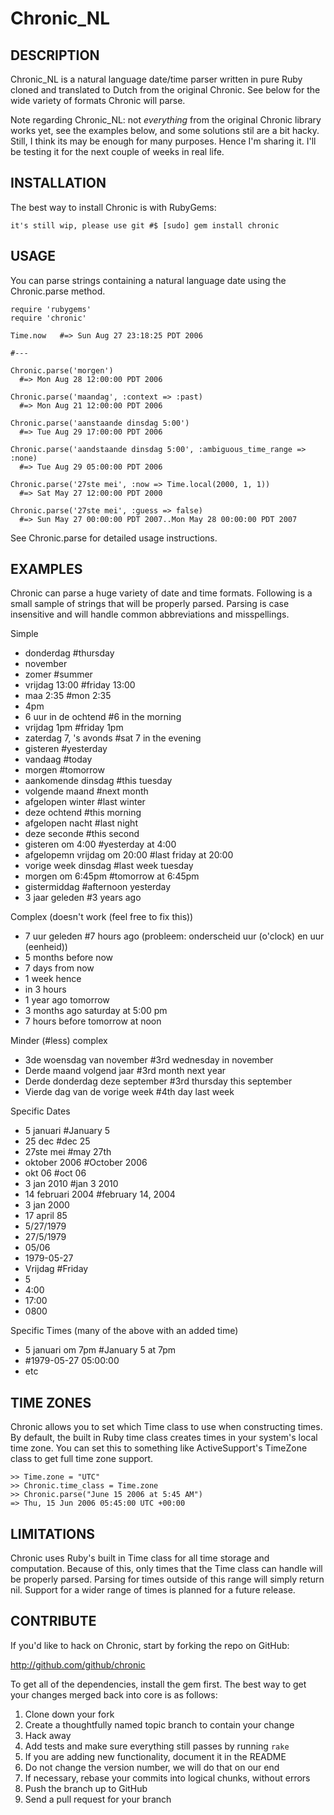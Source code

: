 Chronic_NL
==========

## DESCRIPTION

Chronic_NL is a natural language date/time parser written in pure Ruby cloned and translated to Dutch from the original Chronic. See below
for the wide variety of formats Chronic will parse.

Note regarding Chronic_NL: not *everything*  from the original Chronic library works yet, see the examples below, and some solutions stil are a bit hacky. Still, I think its may be enough for many purposes. Hence I'm sharing it. I'll be testing it for the next couple of weeks in real life.

## INSTALLATION

The best way to install Chronic is with RubyGems:

    it's still wip, please use git #$ [sudo] gem install chronic


## USAGE

You can parse strings containing a natural language date using the
Chronic.parse method.

    require 'rubygems'
    require 'chronic'

    Time.now   #=> Sun Aug 27 23:18:25 PDT 2006

    #---

    Chronic.parse('morgen')
      #=> Mon Aug 28 12:00:00 PDT 2006

    Chronic.parse('maandag', :context => :past)
      #=> Mon Aug 21 12:00:00 PDT 2006

    Chronic.parse('aanstaande dinsdag 5:00')
      #=> Tue Aug 29 17:00:00 PDT 2006

    Chronic.parse('aandstaande dinsdag 5:00', :ambiguous_time_range => :none)
      #=> Tue Aug 29 05:00:00 PDT 2006

    Chronic.parse('27ste mei', :now => Time.local(2000, 1, 1))
      #=> Sat May 27 12:00:00 PDT 2000

    Chronic.parse('27ste mei', :guess => false)
      #=> Sun May 27 00:00:00 PDT 2007..Mon May 28 00:00:00 PDT 2007

See Chronic.parse for detailed usage instructions.


## EXAMPLES

Chronic can parse a huge variety of date and time formats. Following is a
small sample of strings that will be properly parsed. Parsing is case
insensitive and will handle common abbreviations and misspellings.

Simple

* donderdag #thursday
* november
* zomer #summer
* vrijdag 13:00 #friday 13:00
* maa 2:35 #mon 2:35
* 4pm
* 6 uur in de ochtend #6 in the morning
* vrijdag 1pm #friday 1pm
* zaterdag 7, 's avonds #sat 7 in the evening
* gisteren #yesterday
* vandaag #today
* morgen #tomorrow
* aankomende dinsdag #this tuesday
* volgende maand #next month
* afgelopen winter #last winter
* deze ochtend #this morning
* afgelopen nacht #last night
* deze seconde #this second
* gisteren om 4:00 #yesterday at 4:00
* afgelopemn vrijdag om 20:00 #last friday at 20:00
* vorige week dinsdag #last week tuesday
* morgen om 6:45pm #tomorrow at 6:45pm
* gistermiddag #afternoon yesterday
* 3 jaar geleden #3 years ago

Complex (doesn't work (feel free to fix this))

* 7 uur geleden #7 hours ago (probleem: onderscheid uur (o'clock) en uur (eenheid))
* 5 months before now
* 7 days from now
* 1 week hence
* in 3 hours
* 1 year ago tomorrow
* 3 months ago saturday at 5:00 pm
* 7 hours before tomorrow at noon

Minder (#less) complex 

* 3de woensdag van november #3rd wednesday in november
* Derde maand volgend jaar #3rd month next year
* Derde donderdag deze september #3rd thursday this september
* Vierde dag van de vorige week #4th day last week

Specific Dates

* 5 januari #January 5
* 25 dec #dec 25
* 27ste mei #may 27th
* oktober 2006 #October 2006
* okt 06 #oct 06
* 3 jan 2010 #jan 3 2010
* 14 februari 2004 #february 14, 2004
* 3 jan 2000
* 17 april 85
* 5/27/1979
* 27/5/1979
* 05/06
* 1979-05-27
* Vrijdag #Friday
* 5
* 4:00
* 17:00
* 0800

Specific Times (many of the above with an added time)

* 5 januari om 7pm #January 5 at 7pm
* #1979-05-27 05:00:00
* etc


## TIME ZONES

Chronic allows you to set which Time class to use when constructing times. By
default, the built in Ruby time class creates times in your system's local
time zone. You can set this to something like ActiveSupport's TimeZone class
to get full time zone support.

    >> Time.zone = "UTC"
    >> Chronic.time_class = Time.zone
    >> Chronic.parse("June 15 2006 at 5:45 AM")
    => Thu, 15 Jun 2006 05:45:00 UTC +00:00


## LIMITATIONS

Chronic uses Ruby's built in Time class for all time storage and computation.
Because of this, only times that the Time class can handle will be properly
parsed. Parsing for times outside of this range will simply return nil.
Support for a wider range of times is planned for a future release.


## CONTRIBUTE

If you'd like to hack on Chronic, start by forking the repo on GitHub:

http://github.com/github/chronic

To get all of the dependencies, install the gem first. The best way to get
your changes merged back into core is as follows:

1. Clone down your fork
1. Create a thoughtfully named topic branch to contain your change
1. Hack away
1. Add tests and make sure everything still passes by running `rake`
1. If you are adding new functionality, document it in the README
1. Do not change the version number, we will do that on our end
1. If necessary, rebase your commits into logical chunks, without errors
1. Push the branch up to GitHub
1. Send a pull request for your branch